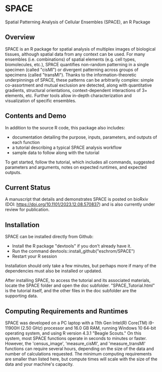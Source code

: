 # SPACE
Spatial Patterning Analysis of Cellular Ensembles (SPACE), an R Package

## Overview
SPACE is an R package for spatial analysis of multiplex images of biological tissues, although spatial data from any context can be used. For many ensembles (i.e. combinations) of spatial elements (e.g. cell types, biomolecules, etc.), SPACE quantifies non-random patterning in a single specimen (called "cisMI") or divergent patterning across groups of specimens (called "transMI"). Thanks to the information-theoretic underpinnings of SPACE, these patterns can be arbitrarily complex: simple co-assortment and mutual exclusion are detected, along with quantitative gradients, structural orientations, context-dependent interactions of 3+ elements, etc. Further tools allow in-depth characterization and visualization of specific ensembles. 

## Contents and Demo
In addition to the source R code, this package also includes:
- documentation detailing the purpose, inputs, parameters, and outputs of each function
- a tutorial describing a typical SPACE analysis workflow
- sample data to follow along with the tutorial

To get started, follow the tutorial, which includes all commands, suggested parameters and arguments, notes on expected runtimes, and expected outputs.

## Current Status
A manuscript that details and demonstrates SPACE is posted on bioRxiv (DOI: https://doi.org/10.1101/2023.12.08.570837) and is also currently under review for publication.

## Installation
SPACE can be installed directly from Github:
- Install the R package "devtools" if you don't already have it.
- Run the command devtools::install_github("eschrom/SPACE")
- Restart your R session

Installation should only take a few minutes, but perhaps more if many of the dependencies must also be installed or updated.

After installing SPACE, to access the tutorial and its associated materials, locate the SPACE folder and open the doc subfolder. "SPACE_Tutorial.html" is the tutorial itself, and the other files in the doc subfolder are the supporting data.

## Computing Requirements and Runtimes
SPACE was developed on a PC laptop with a 11th Gen Intel(R) Core(TM) i9-11900H (2.50 GHz) processor and 16.0 GB RAM, running Windows 10 64-bit operating system, and using R version 4.3.1 "Beagle Scouts." On this system, most SPACE functions operate in seconds to minutes or faster. However, the 'census_image', 'measure_cisMI', and 'measure_transMI' functions can require several hours, depending on the size of the data and number of calculations requested. The minimum computing requirements are smaller than listed here, but compute times will scale with the size of the data and your machine's capacity.
